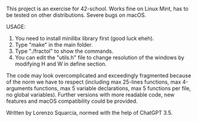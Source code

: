 This project is an exercise for 42-school.
Works fine on Linux Mint, has to be tested on other distributions.
Severe bugs on macOS.

USAGE:
1) You need to install minilibx library first (good luck eheh).
2) Type "make" in the main folder.
3) Type "./fractol" to show the commands.
4) You can edit the "utils.h" file to change resolution of the windows by modifying H and W in define section.

The code may look overcomplicated and exceedingly fragmented because of the norm we have to respect (including max 25-lines functions, max 4-arguments functions, max 5 variable declarations, max 5 functions per file, no global variables).
Further versions with more readable code, new features and macOS compatibility could be provided.

Written by Lorenzo Squarcia, normed with the help of ChatGPT 3.5.
